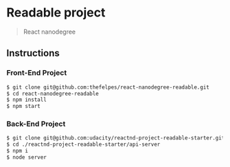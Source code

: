 # Readable project

> React nanodegree

## Instructions

### Front-End Project

```bash
$ git clone git@github.com:thefelpes/react-nanodegree-readable.git
$ cd react-nanodegree-readable
$ npm install
$ npm start
```

### Back-End Project

```bash
$ git clone git@github.com:udacity/reactnd-project-readable-starter.git
$ cd ./reactnd-project-readable-starter/api-server
$ npm i
$ node server
```
